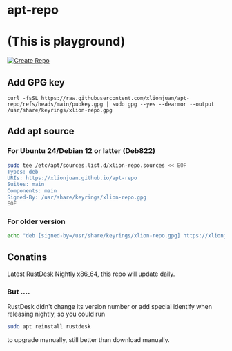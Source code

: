 # apt-repo
# (This is playground)
[![Create Repo](https://github.com/xlionjuan/apt-repo/actions/workflows/build.yml/badge.svg)](https://github.com/xlionjuan/apt-repo/actions/workflows/build.yml)
## Add GPG key
```
curl -fsSL https://raw.githubusercontent.com/xlionjuan/apt-repo/refs/heads/main/pubkey.gpg | sudo gpg --yes --dearmor --output /usr/share/keyrings/xlion-repo.gpg
```

## Add apt source
### For Ubuntu 24/Debian 12 or latter (Deb822)

```bash
sudo tee /etc/apt/sources.list.d/xlion-repo.sources << EOF
Types: deb
URIs: https://xlionjuan.github.io/apt-repo
Suites: main
Components: main
Signed-By: /usr/share/keyrings/xlion-repo.gpg
EOF
```

### For older version

```bash
echo "deb [signed-by=/usr/share/keyrings/xlion-repo.gpg] https://xlionjuan.github.io/apt-repo main main" | sudo tee /etc/apt/sources.list.d/xlion-repo.list
```

## Conatins

Latest [RustDesk](https://github.com/rustdesk/rustdesk) Nightly x86_64, this repo will update daily.
### But ....
RustDesk didn't change its version number or add special identify when releasing nightly, so you could run
```bash
sudo apt reinstall rustdesk
```
to upgrade manually, still better than download manually.
